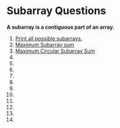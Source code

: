 # Subarray Questions

<b> A subarray is a contiguous part of an array.</b>

<ol>
<li><a href="prob1">Print all possible subarrays.</a></li>
<li><a href="prob2">Maximum Subarray sum</a></li>
<li><a href="prob3">Maximum Circular Subarray Sum</a></li>
<li><a href="prob4"></a></li>
<li><a href="prob5"></a></li>
<li><a href="prob6"></a></li>
<li><a href="prob7"></a></li>
<li><a href="prob8"></a></li>
<li><a href="prob9"></a></li>
<li><a href="prob10"></a></li>
<li><a href="prob11"></a></li>
<li><a href="prob12"></a></li>
<li><a href="prob13"></a></li>
<li><a href="prob14"></a></li>
</ol>